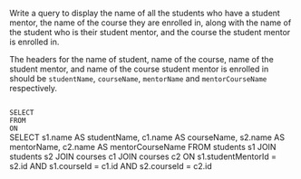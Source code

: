 Write a query to display the name of all the students who have a student mentor, the name of the course they are enrolled in, along with the name of the student who is their student mentor, and the course the student mentor is enrolled in.

The headers for the name of student, name of the course, name of the student mentor, and name of the course student mentor is enrolled in should be `studentName`, `courseName`, `mentorName` and `mentorCourseName` respectively.



<codeblock language="sql" dbName="students2-v3.db" type="exercise" testMode="fixedInput">
<code>
SELECT 
FROM
ON
</code>

<solution>
SELECT  s1.name AS studentName,
        c1.name AS courseName,
        s2.name AS mentorName,
        c2.name AS mentorCourseName
FROM    students s1 JOIN students s2 JOIN courses c1 JOIN courses c2
ON      s1.studentMentorId = s2.id AND
        s1.courseId = c1.id AND
        s2.courseId = c2.id
</solution>
</codeblock>